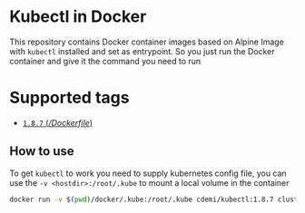 Kubectl in Docker
===

This repository contains Docker container images based on Alpine Image with `kubectl` installed and set as entrypoint. So you just run the Docker container and give it the command you need to run

# Supported tags
- [`1.8.7` (*/Dockerfile*)](https://github.com/cdemi/docker-kubectl/blob/v1.8.7/Dockerfile)

## How to use
To get `kubectl` to work you need to supply kubernetes config file, you can use the `-v <hostdir>:/root/.kube` to mount a local volume in the container
```sh
docker run -v $(pwd)/docker/.kube:/root/.kube cdemi/kubectl:1.8.7 cluster-info
```